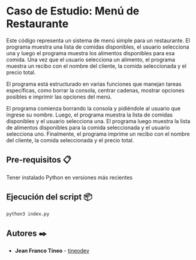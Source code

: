 # Caso de Estudio: Menú de Restaurante

Este código representa un sistema de menú simple para un restaurante. El programa muestra una lista de comidas disponibles, el usuario selecciona una y luego el programa muestra los alimentos disponibles para esa comida. Una vez que el usuario selecciona un alimento, el programa muestra un recibo con el nombre del cliente, la comida seleccionada y el precio total.

El programa está estructurado en varias funciones que manejan tareas específicas, como borrar la consola, centrar cadenas, mostrar opciones posibles e imprimir las opciones del menú.

El programa comienza borrando la consola y pidiéndole al usuario que ingrese su nombre. Luego, el programa muestra la lista de comidas disponibles y el usuario selecciona una. El programa luego muestra la lista de alimentos disponibles para la comida seleccionada y el usuario selecciona uno. Finalmente, el programa imprime un recibo con el nombre del cliente, la comida seleccionada y el precio total.

## Pre-requisitos 📋

Tener instalado Python en versiones más recientes

## Ejecución del script 📦

```py
python3 index.py
```

## Autores ✒️

- **Jean Franco Tineo** - [tineodev](https://github.com/tineodev)
